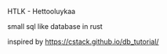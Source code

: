 HTLK - Hettooluykaa

small sql like database in rust

inspired by https://cstack.github.io/db_tutorial/
